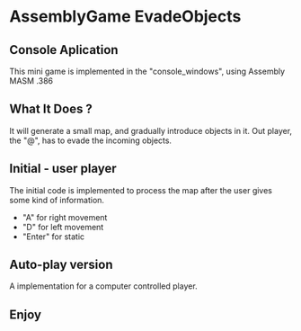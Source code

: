 # AssemblyGame EvadeObjects

## Console Aplication

This mini game is implemented in the "console_windows", using Assembly MASM .386

## What It Does ?

It will generate a small map, and gradually introduce objects in it.
Out player, the "@", has to evade the incoming objects.

## Initial - user player

The initial code is implemented to process the map after the user gives some kind of information.
  - "A" for right movement
  - "D" for left movement
  - "Enter" for static

## Auto-play version

A implementation for a computer controlled player.

## Enjoy
  

